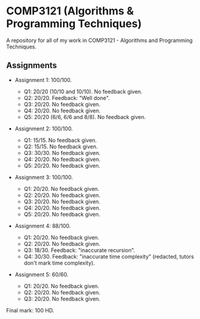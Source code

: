 # COMP3121 (Algorithms & Programming Techniques)
A repository for all of my work in COMP3121 - Algorithms and Programming Techniques.

## Assignments
* Assignment 1: 100/100.
  * Q1: 20/20 (10/10 and 10/10). No feedback given.
  * Q2: 20/20. Feedback: "Well done".
  * Q3: 20/20. No feedback given.
  * Q4: 20/20. No feedback given.
  * Q5: 20/20 (6/6, 6/6 and 8/8). No feedback given.

* Assignment 2: 100/100.
  * Q1: 15/15. No feedback given.
  * Q2: 15/15. No feedback given.
  * Q3: 30/30. No feedback given.
  * Q4: 20/20. No feedback given.
  * Q5: 20/20. No feedback given.
  
* Assignment 3: 100/100.
  * Q1: 20/20. No feedback given.
  * Q2: 20/20. No feedback given.
  * Q3: 20/20. No feedback given.
  * Q4: 20/20. No feedback given.
  * Q5: 20/20. No feedback given.
  
* Assignment 4: 88/100.
  * Q1: 20/20. No feedback given.
  * Q2: 20/20. No feedback given.
  * Q3: 18/30. Feedback: "inaccurate recursion".
  * Q4: 30/30. Feedback: "inaccurate time complexity" (redacted, tutors don't mark time complexity).
  
* Assignment 5: 60/60.
  * Q1: 20/20. No feedback given.
  * Q2: 20/20. No feedback given.
  * Q3: 20/20. No feedback given.
  
Final mark: 100 HD.
